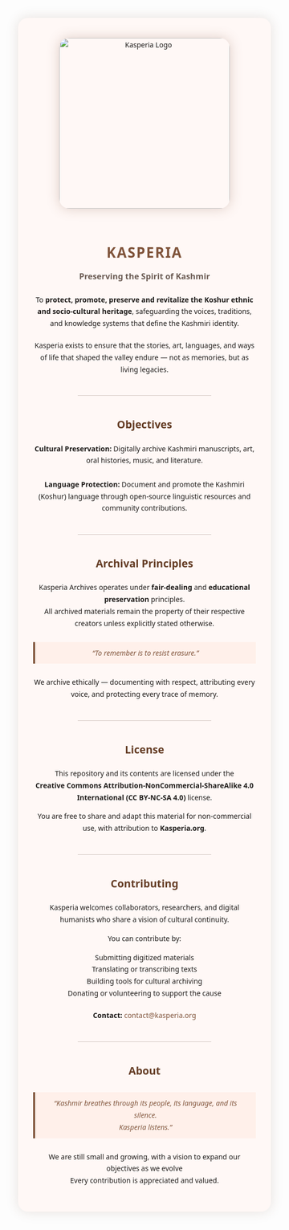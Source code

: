 <div align="center" style="
  font-family: 'Segoe UI', sans-serif;
  color: #1e1b19;
  background-color: #fff8f6;
  padding: 40px 30px;
  border-radius: 20px;
  line-height: 1.7;
  box-shadow: 0 0 25px rgba(101, 61, 37, 0.15);
">

  <img src="https://github.com/user-attachments/assets/9b5f8037-0bf0-4220-b1fb-8a532b16de02" alt="Kasperia Logo" width="340" style="border-radius: 20px; box-shadow: 0 0 25px rgba(128, 84, 59, 0.25); margin-bottom: 25px;">

  <h1 style="color: #80543b; letter-spacing: 2px; margin-bottom: 10px;">KASPERIA</h1>
  <h3 style="color: #6b5b53; font-weight: 600; margin-top: 0;">Preserving the Spirit of Kashmir</h3>

  <p style="max-width: 700px; margin: 20px auto;">
    To <b>protect, promote, preserve and revitalize the Koshur ethnic and socio-cultural heritage</b>, 
    safeguarding the voices, traditions, and knowledge systems that define the Kashmiri identity.
  </p>

  <p style="max-width: 700px; margin: 10px auto;">
    Kasperia exists to ensure that the stories, art, languages, and ways of life that shaped the valley endure —
    not as memories, but as living legacies.
  </p>

  <hr style="width: 60%; border: 0; height: 1px; background-color: #d2c6c1; margin: 40px 0;">

  <h2 style="color: #653d25;">Objectives</h2>

  <ul style="list-style: none; padding: 0; margin: 0 auto; max-width: 600px; text-align: center;">
    <li><b>Cultural Preservation:</b> Digitally archive Kashmiri manuscripts, art, oral histories, music, and literature.</li><br>
    <li><b>Language Protection:</b> Document and promote the Kashmiri (Koshur) language through open-source linguistic resources and community contributions.</li>
  </ul>

  <hr style="width: 60%; border: 0; height: 1px; background-color: #d2c6c1; margin: 40px 0;">

  <h2 style="color: #653d25;">Archival Principles</h2>

  <p style="max-width: 700px; margin: 10px auto;">
    Kasperia Archives operates under <b>fair-dealing</b> and <b>educational preservation</b> principles.<br>
    All archived materials remain the property of their respective creators unless explicitly stated otherwise.
  </p>

  <blockquote style="
    color: #80543b; 
    background-color: #fff0ea;
    border-left: 4px solid #80543b;
    margin: 25px auto;
    padding: 10px 20px;
    max-width: 600px;
    font-style: italic;
  ">
    “To remember is to resist erasure.”
  </blockquote>

  <p style="max-width: 700px; margin: 10px auto;">
    We archive ethically — documenting with respect, attributing every voice, and protecting every trace of memory.
  </p>

  <hr style="width: 60%; border: 0; height: 1px; background-color: #d2c6c1; margin: 40px 0;">

  <h2 style="color: #653d25;">License</h2>

  <p style="max-width: 700px; margin: 10px auto;">
    This repository and its contents are licensed under the<br>
    <b>Creative Commons Attribution-NonCommercial-ShareAlike 4.0 International (CC BY-NC-SA 4.0)</b> license.
  </p>

  <p>You are free to share and adapt this material for non-commercial use, with attribution to <b>Kasperia.org</b>.</p>

  <hr style="width: 60%; border: 0; height: 1px; background-color: #d2c6c1; margin: 40px 0;">

  <h2 style="color: #653d25;">Contributing</h2>

  <p style="max-width: 700px; margin: 10px auto;">
    Kasperia welcomes collaborators, researchers, and digital humanists who share a vision of cultural continuity.
  </p>

  <p>You can contribute by:</p>

  <ul style="list-style: none; padding: 0; text-align: center; margin: 0 auto;">
    <li>Submitting digitized materials</li>
    <li>Translating or transcribing texts</li>
    <li>Building tools for cultural archiving</li>
    <li>Donating or volunteering to support the cause</li>
  </ul>

  <p style="margin-top: 20px;">
    <b>Contact:</b> 
    <a href="mailto:contact@kasperia.org" style="color: #80543b; text-decoration: none;">contact@kasperia.org</a>
  </p>

  <hr style="width: 60%; border: 0; height: 1px; background-color: #d2c6c1; margin: 40px 0;">

  <h2 style="color: #653d25;">About</h2>

  <blockquote style="
    color: #80543b; 
    background-color: #fff0ea;
    border-left: 4px solid #80543b;
    margin: 25px auto;
    padding: 10px 20px;
    max-width: 600px;
    font-style: italic;
  ">
    “Kashmir breathes through its people, its language, and its silence.<br>
    Kasperia listens.”
  </blockquote>

  <p style="max-width: 700px; margin: 10px auto;">
    We are still small and growing, with a vision to expand our objectives as we evolve <br>
    Every contribution is appreciated and valued.
  </p>

</div>
